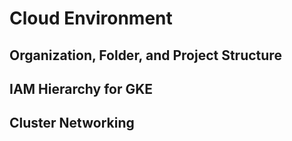 # Cloud Environment

## Organization, Folder, and Project Structure

## IAM Hierarchy for GKE

## Cluster Networking
